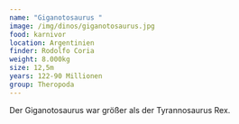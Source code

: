 ```yaml
---
name: "Giganotosaurus "
image: /img/dinos/giganotosaurus.jpg
food: karnivor
location: Argentinien
finder: Rodolfo Coria
weight: 8.000kg
size: 12,5m
years: 122-90 Millionen
group: Theropoda
---
```

Der Giganotosaurus war größer als der Tyrannosaurus Rex.